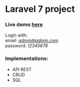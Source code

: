 # Laravel 7 project

<h3>Live demo <a href="https://survey-web-app-laravel.herokuapp.com">here</a></h3>

Login with: <br>
  email: <i>admin@admin.com</i><br> 
  password: <i>12345678</i>

<h3>Implementations:</h3>

- API REST
- CRUD
- SQL
